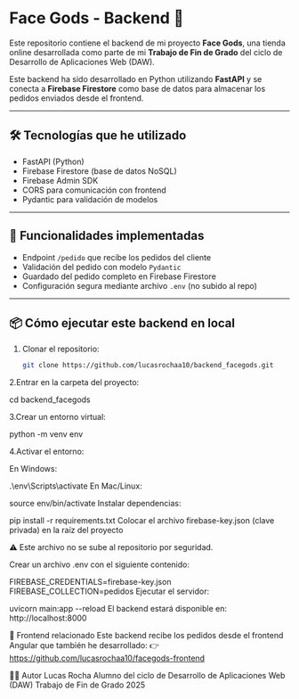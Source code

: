 # Face Gods - Backend 🔗

Este repositorio contiene el backend de mi proyecto **Face Gods**, una tienda online desarrollada como parte de mi **Trabajo de Fin de Grado** del ciclo de Desarrollo de Aplicaciones Web (DAW).

Este backend ha sido desarrollado en Python utilizando **FastAPI** y se conecta a **Firebase Firestore** como base de datos para almacenar los pedidos enviados desde el frontend.

---

## 🛠️ Tecnologías que he utilizado

- FastAPI (Python)
- Firebase Firestore (base de datos NoSQL)
- Firebase Admin SDK
- CORS para comunicación con frontend
- Pydantic para validación de modelos

---

## 🚀 Funcionalidades implementadas

- Endpoint `/pedido` que recibe los pedidos del cliente
- Validación del pedido con modelo `Pydantic`
- Guardado del pedido completo en Firebase Firestore
- Configuración segura mediante archivo `.env` (no subido al repo)

---

## 📦 Cómo ejecutar este backend en local

1. Clonar el repositorio:
   ```bash
   git clone https://github.com/lucasrochaa10/backend_facegods.git
2.Entrar en la carpeta del proyecto:


cd backend_facegods

3.Crear un entorno virtual:


python -m venv env

4.Activar el entorno:

En Windows:

.\env\Scripts\activate
En Mac/Linux:


source env/bin/activate
Instalar dependencias:


pip install -r requirements.txt
Colocar el archivo firebase-key.json (clave privada) en la raíz del proyecto

⚠️ Este archivo no se sube al repositorio por seguridad.

Crear un archivo .env con el siguiente contenido:

FIREBASE_CREDENTIALS=firebase-key.json
FIREBASE_COLLECTION=pedidos
Ejecutar el servidor:


uvicorn main:app --reload
El backend estará disponible en: http://localhost:8000

🔗 Frontend relacionado
Este backend recibe los pedidos desde el frontend Angular que también he desarrollado:
👉 https://github.com/lucasrochaa10/facegods-frontend

👨‍💻 Autor
Lucas Rocha
Alumno del ciclo de Desarrollo de Aplicaciones Web (DAW)
Trabajo de Fin de Grado 2025












